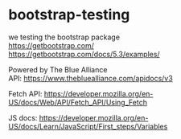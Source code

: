 # bootstrap-testing   

we testing the bootstrap package   
https://getbootstrap.com/  
https://getbootstrap.com/docs/5.3/examples/  

Powered by The Blue Alliance  
API: https://www.thebluealliance.com/apidocs/v3  


Fetch API: https://developer.mozilla.org/en-US/docs/Web/API/Fetch_API/Using_Fetch  



JS docs: https://developer.mozilla.org/en-US/docs/Learn/JavaScript/First_steps/Variables   